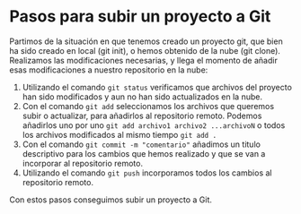 # Pasos para subir un proyecto a Git
Partimos de la situación en que tenemos creado un proyecto git, que bien ha sido creado en local (git init),
o hemos obtenido de la nube (git clone). Realizamos las modificaciones necesarias, y llega el momento de añadir
esas modificaciones a nuestro repositorio en la nube:
1. Utilizando el comando ```git status``` verificamos que archivos del proyecto han sido modificados y aun no han sido actualizados en la nube.
2. Con el comando ```git add``` seleccionamos los archivos que queremos subir o actualizar, para añadirlos al
repositorio remoto. Podemos añadirlos uno por uno ```git add archivo1 archivo2 ...archivoN``` o todos los archivos modificados al mismo tiempo ```git add .```
3. Con el comando ```git commit -m "comentario"``` añadimos un titulo descriptivo para los cambios que hemos
realizado y que se van a incorporar al repositorio remoto.
4. Utilizando el comando ```git push``` incorporamos todos los cambios al repositorio remoto.

Con estos pasos conseguimos subir un proyecto a Git.